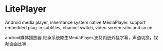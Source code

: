 # LitePlayer

Android media player, inheritance system native MediaPlayer. support embedded plug-in subtitles, channel switch, video screen ratio and so on.

android媒体播放器,继承系统原生MediaPlayer.支持内嵌外挂字幕，声道切换，视频画面比等．
